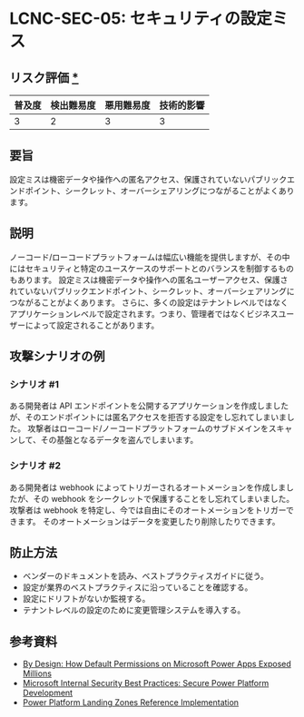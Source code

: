 # LCNC-SEC-05: セキュリティの設定ミス

## リスク評価 [*](https://owasp.org/www-project-top-ten/2017/Note_About_Risks)

| 普及度 | 検出難易度 | 悪用難易度 | 技術的影響 |
| --- | --- | --- | --- |
| 3 | 2 | 3 | 3 |

## 要旨

設定ミスは機密データや操作への匿名アクセス、保護されていないパブリックエンドポイント、シークレット、オーバーシェアリングにつながることがよくあります。

## 説明

ノーコード/ローコードプラットフォームは幅広い機能を提供しますが、その中にはセキュリティと特定のユースケースのサポートとのバランスを制御するものもあります。
設定ミスは機密データや操作への匿名ユーザーアクセス、保護されていないパブリックエンドポイント、シークレット、オーバーシェアリングにつながることがよくあります。
さらに、多くの設定はテナントレベルではなくアプリケーションレベルで設定されます。つまり、管理者ではなくビジネスユーザーによって設定されることがあります。

## 攻撃シナリオの例

### シナリオ #1

ある開発者は API エンドポイントを公開するアプリケーションを作成しましたが、そのエンドポイントには匿名アクセスを拒否する設定をし忘れてしまいました。
攻撃者はローコード/ノーコードプラットフォームのサブドメインをスキャンして、その基盤となるデータを盗んでしまいます。

### シナリオ #2

ある開発者は webhook によってトリガーされるオートメーションを作成しましたが、その webhook をシークレットで保護することをし忘れてしまいました。
攻撃者は webhook を特定し、今では自由にそのオートメーションをトリガーできます。
そのオートメーションはデータを変更したり削除したりできます。

## 防止方法

- ベンダーのドキュメントを読み、ベストプラクティスガイドに従う。
- 設定が業界のベストプラクティスに沿っていることを確認する。
- 設定にドリフトがないか監視する。
- テナントレベルの設定のために変更管理システムを導入する。

## 参考資料

- [By Design: How Default Permissions on Microsoft Power Apps Exposed Millions](https://www.upguard.com/breaches/power-apps)
- [Microsoft Internal Security Best Practices: Secure Power Platform Development](https://www.youtube.com/watch?v=h9FrOEfc81s)
- [Power Platform Landing Zones Reference Implementation](https://github.com/microsoft/industry/blob/main/foundations/powerPlatform/referenceImplementation/readme.md#power-platform-landing-zones-reference-implementation)

